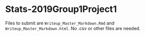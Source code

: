 # Stats-2019Group1Project1
Files to submit are `Writeup_Master_Markdown.Rmd` and `Writeup_Master_Markdown.html`.
No .csv or other files are needed. 
